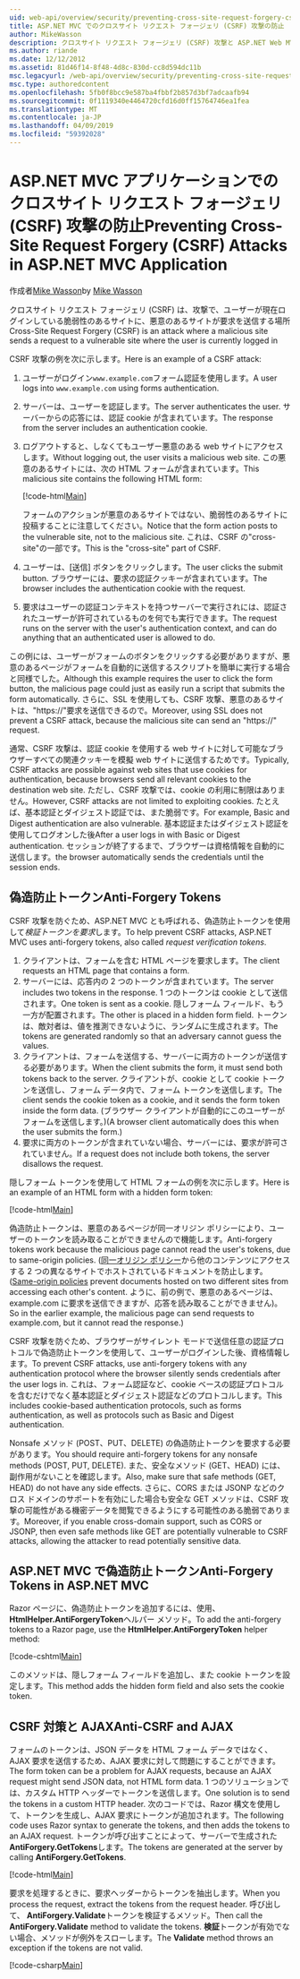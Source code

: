 ```yaml
---
uid: web-api/overview/security/preventing-cross-site-request-forgery-csrf-attacks
title: ASP.NET MVC でのクロスサイト リクエスト フォージェリ (CSRF) 攻撃の防止
author: MikeWasson
description: クロスサイト リクエスト フォージェリ (CSRF) 攻撃と ASP.NET Web MVC での CSRF 対策メジャーを実装する方法について説明します。
ms.author: riande
ms.date: 12/12/2012
ms.assetid: 81d46f14-8f48-4d8c-830d-cc8d594dc11b
msc.legacyurl: /web-api/overview/security/preventing-cross-site-request-forgery-csrf-attacks
msc.type: authoredcontent
ms.openlocfilehash: 5fb0f8bcc9e587ba4fbbf2b857d3bf7adcaafb94
ms.sourcegitcommit: 0f1119340e4464720cfd16d0ff15764746ea1fea
ms.translationtype: MT
ms.contentlocale: ja-JP
ms.lasthandoff: 04/09/2019
ms.locfileid: "59392028"
---
```

# <a name="preventing-cross-site-request-forgery-csrf-attacks-in-aspnet-mvc-application"></a><span data-ttu-id="07294-103">ASP.NET MVC アプリケーションでのクロスサイト リクエスト フォージェリ (CSRF) 攻撃の防止</span><span class="sxs-lookup"><span data-stu-id="07294-103">Preventing Cross-Site Request Forgery (CSRF) Attacks in ASP.NET MVC Application</span></span>

<span data-ttu-id="07294-104">作成者[Mike Wasson](https://github.com/MikeWasson)</span><span class="sxs-lookup"><span data-stu-id="07294-104">by [Mike Wasson](https://github.com/MikeWasson)</span></span>

<span data-ttu-id="07294-105">クロスサイト リクエスト フォージェリ (CSRF) は、攻撃で、ユーザーが現在ログインしている脆弱性のあるサイトに、悪意のあるサイトが要求を送信する場所</span><span class="sxs-lookup"><span data-stu-id="07294-105">Cross-Site Request Forgery (CSRF) is an attack where a malicious site sends a request to a vulnerable site where the user is currently logged in</span></span>

<span data-ttu-id="07294-106">CSRF 攻撃の例を次に示します。</span><span class="sxs-lookup"><span data-stu-id="07294-106">Here is an example of a CSRF attack:</span></span>

1. <span data-ttu-id="07294-107">ユーザーがログイン`www.example.com`フォーム認証を使用します。</span><span class="sxs-lookup"><span data-stu-id="07294-107">A user logs into `www.example.com` using forms authentication.</span></span>
2. <span data-ttu-id="07294-108">サーバーは、ユーザーを認証します。</span><span class="sxs-lookup"><span data-stu-id="07294-108">The server authenticates the user.</span></span> <span data-ttu-id="07294-109">サーバーからの応答には、認証 cookie が含まれています。</span><span class="sxs-lookup"><span data-stu-id="07294-109">The response from the server includes an authentication cookie.</span></span>
3. <span data-ttu-id="07294-110">ログアウトすると、しなくてもユーザー悪意のある web サイトにアクセスします。</span><span class="sxs-lookup"><span data-stu-id="07294-110">Without logging out, the user visits a malicious web site.</span></span> <span data-ttu-id="07294-111">この悪意のあるサイトには、次の HTML フォームが含まれています。</span><span class="sxs-lookup"><span data-stu-id="07294-111">This malicious site contains the following HTML form:</span></span> 

    [!code-html[Main](preventing-cross-site-request-forgery-csrf-attacks/samples/sample1.html)]

    <span data-ttu-id="07294-112">フォームのアクションが悪意のあるサイトではない、脆弱性のあるサイトに投稿することに注意してください。</span><span class="sxs-lookup"><span data-stu-id="07294-112">Notice that the form action posts to the vulnerable site, not to the malicious site.</span></span> <span data-ttu-id="07294-113">これは、CSRF の"cross-site"の一部です。</span><span class="sxs-lookup"><span data-stu-id="07294-113">This is the "cross-site" part of CSRF.</span></span>
4. <span data-ttu-id="07294-114">ユーザーは、[送信] ボタンをクリックします。</span><span class="sxs-lookup"><span data-stu-id="07294-114">The user clicks the submit button.</span></span> <span data-ttu-id="07294-115">ブラウザーには、要求の認証クッキーが含まれています。</span><span class="sxs-lookup"><span data-stu-id="07294-115">The browser includes the authentication cookie with the request.</span></span>
5. <span data-ttu-id="07294-116">要求はユーザーの認証コンテキストを持つサーバーで実行されには、認証されたユーザーが許可されているものを何でも実行できます。</span><span class="sxs-lookup"><span data-stu-id="07294-116">The request runs on the server with the user's authentication context, and can do anything that an authenticated user is allowed to do.</span></span>

<span data-ttu-id="07294-117">この例には、ユーザーがフォームのボタンをクリックする必要がありますが、悪意のあるページがフォームを自動的に送信するスクリプトを簡単に実行する場合と同様でした。</span><span class="sxs-lookup"><span data-stu-id="07294-117">Although this example requires the user to click the form button, the malicious page could just as easily run a script that submits the form automatically.</span></span> <span data-ttu-id="07294-118">さらに、SSL を使用しても、CSRF 攻撃、悪意のあるサイトは、"https://"要求を送信できるので。</span><span class="sxs-lookup"><span data-stu-id="07294-118">Moreover, using SSL does not prevent a CSRF attack, because the malicious site can send an "https://" request.</span></span>

<span data-ttu-id="07294-119">通常、CSRF 攻撃は、認証 cookie を使用する web サイトに対して可能なブラウザーすべての関連クッキーを模擬 web サイトに送信するためです。</span><span class="sxs-lookup"><span data-stu-id="07294-119">Typically, CSRF attacks are possible against web sites that use cookies for authentication, because browsers send all relevant cookies to the destination web site.</span></span> <span data-ttu-id="07294-120">ただし、CSRF 攻撃では、cookie の利用に制限はありません。</span><span class="sxs-lookup"><span data-stu-id="07294-120">However, CSRF attacks are not limited to exploiting cookies.</span></span> <span data-ttu-id="07294-121">たとえば、基本認証とダイジェスト認証では、また脆弱です。</span><span class="sxs-lookup"><span data-stu-id="07294-121">For example, Basic and Digest authentication are also vulnerable.</span></span> <span data-ttu-id="07294-122">基本認証またはダイジェスト認証を使用してログオンした後</span><span class="sxs-lookup"><span data-stu-id="07294-122">After a user logs in with Basic or Digest authentication.</span></span> <span data-ttu-id="07294-123">セッションが終了するまで、ブラウザーは資格情報を自動的に送信します。</span><span class="sxs-lookup"><span data-stu-id="07294-123">the browser automatically sends the credentials until the session ends.</span></span>

## <a name="anti-forgery-tokens"></a><span data-ttu-id="07294-124">偽造防止トークン</span><span class="sxs-lookup"><span data-stu-id="07294-124">Anti-Forgery Tokens</span></span>

<span data-ttu-id="07294-125">CSRF 攻撃を防ぐため、ASP.NET MVC とも呼ばれる、偽造防止トークンを使用して*検証トークンを要求*します。</span><span class="sxs-lookup"><span data-stu-id="07294-125">To help prevent CSRF attacks, ASP.NET MVC uses anti-forgery tokens, also called *request verification tokens*.</span></span>

1. <span data-ttu-id="07294-126">クライアントは、フォームを含む HTML ページを要求します。</span><span class="sxs-lookup"><span data-stu-id="07294-126">The client requests an HTML page that contains a form.</span></span>
2. <span data-ttu-id="07294-127">サーバーには、応答内の 2 つのトークンが含まれています。</span><span class="sxs-lookup"><span data-stu-id="07294-127">The server includes two tokens in the response.</span></span> <span data-ttu-id="07294-128">1 つのトークンは cookie として送信されます。</span><span class="sxs-lookup"><span data-stu-id="07294-128">One token is sent as a cookie.</span></span> <span data-ttu-id="07294-129">隠しフォーム フィールド、もう一方が配置されます。</span><span class="sxs-lookup"><span data-stu-id="07294-129">The other is placed in a hidden form field.</span></span> <span data-ttu-id="07294-130">トークンは、敵対者は、値を推測できないように、ランダムに生成されます。</span><span class="sxs-lookup"><span data-stu-id="07294-130">The tokens are generated randomly so that an adversary cannot guess the values.</span></span>
3. <span data-ttu-id="07294-131">クライアントは、フォームを送信する、サーバーに両方のトークンが送信する必要があります。</span><span class="sxs-lookup"><span data-stu-id="07294-131">When the client submits the form, it must send both tokens back to the server.</span></span> <span data-ttu-id="07294-132">クライアントが、cookie として cookie トークンを送信し、フォーム データ内で、フォーム トークンを送信します。</span><span class="sxs-lookup"><span data-stu-id="07294-132">The client sends the cookie token as a cookie, and it sends the form token inside the form data.</span></span> <span data-ttu-id="07294-133">(ブラウザー クライアントが自動的にこのユーザーがフォームを送信します。)</span><span class="sxs-lookup"><span data-stu-id="07294-133">(A browser client automatically does this when the user submits the form.)</span></span>
4. <span data-ttu-id="07294-134">要求に両方のトークンが含まれていない場合、サーバーには、要求が許可されていません。</span><span class="sxs-lookup"><span data-stu-id="07294-134">If a request does not include both tokens, the server disallows the request.</span></span>

<span data-ttu-id="07294-135">隠しフォーム トークンを使用して HTML フォームの例を次に示します。</span><span class="sxs-lookup"><span data-stu-id="07294-135">Here is an example of an HTML form with a hidden form token:</span></span>

[!code-html[Main](preventing-cross-site-request-forgery-csrf-attacks/samples/sample2.html)]

<span data-ttu-id="07294-136">偽造防止トークンは、悪意のあるページが同一オリジン ポリシーにより、ユーザーのトークンを読み取ることができませんので機能します。</span><span class="sxs-lookup"><span data-stu-id="07294-136">Anti-forgery tokens work because the malicious page cannot read the user's tokens, due to same-origin policies.</span></span> <span data-ttu-id="07294-137">([同一オリジン ポリシー](http://www.w3.org/Security/wiki/Same_Origin_Policy)から他のコンテンツにアクセスする 2 つの異なるサイトでホストされているドキュメントを防止します。</span><span class="sxs-lookup"><span data-stu-id="07294-137">([Same-origin policies](http://www.w3.org/Security/wiki/Same_Origin_Policy) prevent documents hosted on two different sites from accessing each other's content.</span></span> <span data-ttu-id="07294-138">ように、前の例で、悪意のあるページは、example.com に要求を送信できますが、応答を読み取ることができません)。</span><span class="sxs-lookup"><span data-stu-id="07294-138">So in the earlier example, the malicious page can send requests to example.com, but it cannot read the response.)</span></span>

<span data-ttu-id="07294-139">CSRF 攻撃を防ぐため、ブラウザーがサイレント モードで送信任意の認証プロトコルで偽造防止トークンを使用して、ユーザーがログインした後、資格情報します。</span><span class="sxs-lookup"><span data-stu-id="07294-139">To prevent CSRF attacks, use anti-forgery tokens with any authentication protocol where the browser silently sends credentials after the user logs in.</span></span> <span data-ttu-id="07294-140">これは、フォーム認証など、cookie ベースの認証プロトコルを含むだけでなく基本認証とダイジェスト認証などのプロトコルします。</span><span class="sxs-lookup"><span data-stu-id="07294-140">This includes cookie-based authentication protocols, such as forms authentication, as well as protocols such as Basic and Digest authentication.</span></span>

<span data-ttu-id="07294-141">Nonsafe メソッド (POST、PUT、DELETE) の偽造防止トークンを要求する必要があります。</span><span class="sxs-lookup"><span data-stu-id="07294-141">You should require anti-forgery tokens for any nonsafe methods (POST, PUT, DELETE).</span></span> <span data-ttu-id="07294-142">また、安全なメソッド (GET、HEAD) には、副作用がないことを確認します。</span><span class="sxs-lookup"><span data-stu-id="07294-142">Also, make sure that safe methods (GET, HEAD) do not have any side effects.</span></span> <span data-ttu-id="07294-143">さらに、CORS または JSONP などのクロス ドメインのサポートを有効にした場合も安全な GET メソッドは、CSRF 攻撃の可能性がある機密データを閲覧できるようにする可能性のある脆弱であります。</span><span class="sxs-lookup"><span data-stu-id="07294-143">Moreover, if you enable cross-domain support, such as CORS or JSONP, then even safe methods like GET are potentially vulnerable to CSRF attacks, allowing the attacker to read potentially sensitive data.</span></span>

## <a name="anti-forgery-tokens-in-aspnet-mvc"></a><span data-ttu-id="07294-144">ASP.NET MVC で偽造防止トークン</span><span class="sxs-lookup"><span data-stu-id="07294-144">Anti-Forgery Tokens in ASP.NET MVC</span></span>

<span data-ttu-id="07294-145">Razor ページに、偽造防止トークンを追加するには、使用、 **HtmlHelper.AntiForgeryToken**ヘルパー メソッド。</span><span class="sxs-lookup"><span data-stu-id="07294-145">To add the anti-forgery tokens to a Razor page, use the **HtmlHelper.AntiForgeryToken** helper method:</span></span>

[!code-cshtml[Main](preventing-cross-site-request-forgery-csrf-attacks/samples/sample3.cshtml)]

<span data-ttu-id="07294-146">このメソッドは、隠しフォーム フィールドを追加し、また cookie トークンを設定します。</span><span class="sxs-lookup"><span data-stu-id="07294-146">This method adds the hidden form field and also sets the cookie token.</span></span>

## <a name="anti-csrf-and-ajax"></a><span data-ttu-id="07294-147">CSRF 対策と AJAX</span><span class="sxs-lookup"><span data-stu-id="07294-147">Anti-CSRF and AJAX</span></span>

<span data-ttu-id="07294-148">フォームのトークンは、JSON データを HTML フォーム データではなく、AJAX 要求を送信するため、AJAX 要求に対して問題にすることができます。</span><span class="sxs-lookup"><span data-stu-id="07294-148">The form token can be a problem for AJAX requests, because an AJAX request might send JSON data, not HTML form data.</span></span> <span data-ttu-id="07294-149">1 つのソリューションでは、カスタム HTTP ヘッダーでトークンを送信します。</span><span class="sxs-lookup"><span data-stu-id="07294-149">One solution is to send the tokens in a custom HTTP header.</span></span> <span data-ttu-id="07294-150">次のコードでは、Razor 構文を使用して、トークンを生成し、AJAX 要求にトークンが追加されます。</span><span class="sxs-lookup"><span data-stu-id="07294-150">The following code uses Razor syntax to generate the tokens, and then adds the tokens to an AJAX request.</span></span> <span data-ttu-id="07294-151">トークンが呼び出すことによって、サーバーで生成された**AntiForgery.GetTokens**します。</span><span class="sxs-lookup"><span data-stu-id="07294-151">The tokens are generated at the server by calling **AntiForgery.GetTokens**.</span></span>

[!code-html[Main](preventing-cross-site-request-forgery-csrf-attacks/samples/sample4.html)]

<span data-ttu-id="07294-152">要求を処理するときに、要求ヘッダーからトークンを抽出します。</span><span class="sxs-lookup"><span data-stu-id="07294-152">When you process the request, extract the tokens from the request header.</span></span> <span data-ttu-id="07294-153">呼び出して、 **AntiForgery.Validate**トークンを検証するメソッド。</span><span class="sxs-lookup"><span data-stu-id="07294-153">Then call the **AntiForgery.Validate** method to validate the tokens.</span></span> <span data-ttu-id="07294-154">**検証**トークンが有効でない場合、メソッドが例外をスローします。</span><span class="sxs-lookup"><span data-stu-id="07294-154">The **Validate** method throws an exception if the tokens are not valid.</span></span>

[!code-csharp[Main](preventing-cross-site-request-forgery-csrf-attacks/samples/sample5.cs)]
